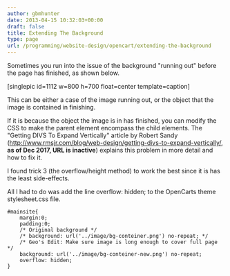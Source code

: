 ```yaml
---
author: gbmhunter
date: 2013-04-15 10:32:03+00:00
draft: false
title: Extending The Background
type: page
url: /programming/website-design/opencart/extending-the-background
---
```


Sometimes you run into the issue of the background "running out" before the page has finished, as shown below.




[singlepic id=1112 w=800 h=700 float=center template=caption]




This can be either a case of the image running out, or the object that the image is contained in finishing.




If it is because the object the image is in has finished, you can modify the CSS to make the parent element encompass the child elements. The "Getting DIVS To Expand Vertically" article by Robert Sandy (http://www.rmsjr.com/blog/web-design/getting-divs-to-expand-vertically/, **as of Dec 2017, URL is inactive**) explains this problem in more detail and how to fix it.




I found trick 3 (the overflow/height method) to work the best since it is has the least side-effects.




All I had to do was add the line overflow: hidden; to the OpenCarts theme stylesheet.css file.



    
    #mainsite{
    	margin:0;
    	padding:0;
    	/* Original background */
    	/* background: url('../image/bg-conteiner.png') no-repeat; */
    	/* Geo's Edit: Make sure image is long enough to cover full page */
    	background: url('../image/bg-conteiner-new.png') no-repeat;
    	overflow: hidden;
    }



